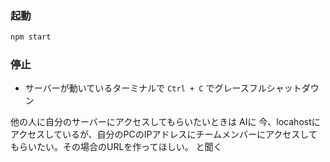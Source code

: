 
### 起動
```bash
npm start
```

### 停止
- サーバーが動いているターミナルで
`Ctrl + C` でグレースフルシャットダウン


他の人に自分のサーバーにアクセスしてもらいたいときは
AIに
今、locahostにアクセスしているが、自分のPCのIPアドレスにチームメンバーにアクセスしてもらいたい。その場合のURLを作ってほしい。
と聞く


